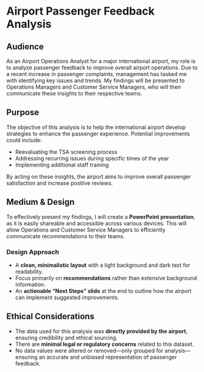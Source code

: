 # Airport Passenger Feedback Analysis  

## Audience  
As an Airport Operations Analyst for a major international airport, my role is to analyze passenger feedback to improve overall airport operations. Due to a recent increase in passenger complaints, management has tasked me with identifying key issues and trends. My findings will be presented to Operations Managers and Customer Service Managers, who will then communicate these insights to their respective teams.  

## Purpose  
The objective of this analysis is to help the international airport develop strategies to enhance the passenger experience. Potential improvements could include:  
- Reevaluating the TSA screening process  
- Addressing recurring issues during specific times of the year  
- Implementing additional staff training  

By acting on these insights, the airport aims to improve overall passenger satisfaction and increase positive reviews.  

## Medium & Design  
To effectively present my findings, I will create a **PowerPoint presentation**, as it is easily shareable and accessible across various devices. This will allow Operations and Customer Service Managers to efficiently communicate recommendations to their teams.  

### **Design Approach**  
- A **clean, minimalistic layout** with a light background and dark text for readability.  
- Focus primarily on **recommendations** rather than extensive background information.  
- An **actionable “Next Steps” slide** at the end to outline how the airport can implement suggested improvements.  

## Ethical Considerations  
- The data used for this analysis was **directly provided by the airport**, ensuring credibility and ethical sourcing.  
- There are **minimal legal or regulatory concerns** related to this dataset.  
- No data values were altered or removed—only grouped for analysis—ensuring an accurate and unbiased representation of passenger feedback.  
